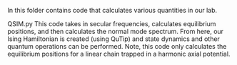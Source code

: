In this folder contains code that calculates various quantities in our lab. 


QSIM.py 
This code takes in secular frequencies, calculates equilibrium positions, and then calculates the normal mode spectrum. From here, our Ising Hamiltonian is created (using QuTip) and state dynamics and other quantum operations can be performed. Note, this code only calculates the equilibrium positions for a linear chain trapped in a harmonic axial potential.



